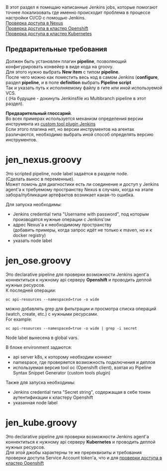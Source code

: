 В этот раздел я помещаю написанные Jenkins jobs, которые помогают точнее локализовать где именно происходит проблема в процессе настройки CI/CD с помощью Jenkins.<br>
[Проверка доступа в Nexus](#jen_nexusgroovy)<br>
[Проверка доступа в кластер Openshift](#jen_osegroovy)<br>
[Проверка доступа в кластер Kubernetes](#jen_kubegroovy)<br>

## Предварительные требования
Должен быть установлен плагин **pipeline**, позволяющий конфигурировать конвейер в виде кода на groovy.<br>
Для этого нужно выбрать **New item** с типом **pipeline**.<br>
После чего можно как поместить весь код в самом Jenkins (**configure**, раздел **pipeline**, и в поле **definition** выбрать **Pipeline script**<br>
Так и указать путь к исполняемому файлу в гите или иной используемой VCS.<br>
(
(На будущее - докинуть Jenkinsfile из Multibranch pipeline в этот раздел).<br>

**Предварительный глоссарий**.<br>
Во всех примерах используется механизм определения версии инструмента из [custom tool plugin Jenkins](https://github.com/jenkinsci/custom-tools-plugin/tree/master)<br>
Если этого плагина нет, но версии инструментов на агентах различаются, необходимо выбрать иной способ определять версию инструментов.

# jen_nexus.groovy

Это scripted pipeline, node label задаётся в разделе node.<br>
(Сделать вынос в переменные).<br>
Может помочь для диагностики есть ли соединение и доступ у Jenkins agent'a к требуемому пространству Nexus в случаях, когда на этапе забора/публикации артефактов возникает какая-то ошибка.<br>

Для запуска необходимы:
* Jenkins credential типа "Username with password", под которым производятся нужные операции с Jenkins'ом
* адрес Nexus'a к необходимому пространству<br>
(добавить примеры, когда запрос идёт не только к maven, но и к docker registry)
* указать node label

# jen_ose.groovy

Это declarative pipeline для проверки возможности Jenkins agent'a коннектиться к нужному api серверу **Openshift** и проводить деплой нужных ресурсов.<br>
К последней операции:
```
oc api-resources --namespaced=true -o wide
```
можно добавлять grep для фильтрации и просмотра списка операций (watch, create, etc.) с нужными ресурсами.<br>
For example:
```
oc api-resources --namespaced=true -o wide | grep -i secret
```
Node label вынесена в global vars.<br>

В блоке environment задаются:
* api server k8s, к которому необходим коннект
* namespace, где проверяется возможность подключения и деплоя
* используемая версия tool oc (Openshift client), взятая из Pipeline Syntax Snippet Generator (custom tools plugin)<br>

Также для запуска необходимы:
* Jenkins credential типа "Secret string", содержащая в себе токен аутентификации к кластеру Openshift
* указанная node label

# jen_kube.groovy

Это declarative pipeline для проверки возможности Jenkins agent'a коннектиться к нужному api серверу **Kubernetes** и проводить деплой нужных ресурсов.<br>
Для этой джобы характерны те же пререквизиты и требования проверки доступа Service Account token'a, что и для [проверки доступа в кластер Openshift](#jen_osegroovy)<br>

